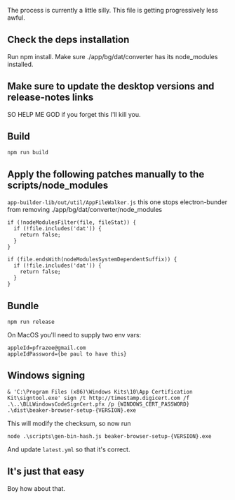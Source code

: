 The process is currently a little silly. This file is getting progressively less awful.

## Check the deps installation

Run npm install. Make sure ./app/bg/dat/converter has its node_modules installed.

## Make sure to update the desktop versions and release-notes links

SO HELP ME GOD if you forget this I'll kill you.

## Build

`npm run build`

## Apply the following patches manually to the scripts/node_modules

`app-builder-lib/out/util/AppFileWalker.js` this one stops electron-bunder from removing ./app/bg/dat/converter/node_modules

```
if (!nodeModulesFilter(file, fileStat)) {
  if (!file.includes('dat')) {
    return false;
  }
}

if (file.endsWith(nodeModulesSystemDependentSuffix)) {
  if (!file.includes('dat')) {
    return false;
  }
}
```

## Bundle

`npm run release`

On MacOS you'll need to supply two env vars:

```
appleId=pfrazee@gmail.com
appleIdPassword={be paul to have this}
```

## Windows signing

```
& 'C:\Program Files (x86)\Windows Kits\10\App Certification Kit\signtool.exe' sign /t http://timestamp.digicert.com /f .\..\BLLWindowsCodeSignCert.pfx /p {WINDOWS_CERT_PASSWORD} .\dist\beaker-browser-setup-{VERSION}.exe
```

This will modify the checksum, so now run

```
node .\scripts\gen-bin-hash.js beaker-browser-setup-{VERSION}.exe
```

And update `latest.yml` so that it's correct.

## It's just that easy

Boy how about that.